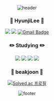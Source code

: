 <div align="center">

![header](https://capsule-render.vercel.app/api?type=waving&color=7F7FD5&text=%20Hyunji%20%20&height=200&fontSize=90&fontColor=ffffff)

### 👋 HyunjiLee 👋
<a href="https://blog.naver.com/bm4bw00"><img src="https://img.shields.io/badge/Blog-2DB400?style=for-the-badge&logo=Blog&logoColor=white"/></a> <a href="https://https://hylll-s-note.tistory.com/"><img src="https://img.shields.io/badge/Tistory-000000?style=for-the-badge&logo=Tistory&logoColor=white"/></a>  [![Gmail Badge](https://img.shields.io/badge/Gmail-d14836?style=for-the-badge&logo=Gmail&logoColor=white&link=mailto:snugyun01@gmail.com)](mailto:20201053@sungshin.ac.kr)



### ✏️ Studying ✏️
<img src="https://img.shields.io/badge/python-3776AB?style=for-the-badge&logo=python&logoColor=ffffff"/> <img src="https://img.shields.io/badge/C++-00599C?style=for-the-badge&logo=C++&logoColor=ffffff"/> <img src="https://img.shields.io/badge/Java-00008B?style=for-the-badge&logo=Java&logoColor=ffffff"/> <img src="https://img.shields.io/badge/Kotlin-7F52FF?style=for-the-badge&logo=Kotlin&logoColor=ffffff"/>

### 📘 beakjoon 📘
[![Solved.ac
프로필](http://mazassumnida.wtf/api/mini/generate_badge?boj=bm4bw00)](https://solved.ac/bm4bw00)

![footer](https://capsule-render.vercel.app/api?section=footer&type=waving&color=7F7FD5)


<!--
**hyunjiLee123/hyunjiLee123** is a ✨ _special_ ✨ repository because its `README.md` (this file) appears on your GitHub profile.

Here are some ideas to get you started:

- 🔭 I’m currently working on ...
- 🌱 I’m currently learning ...
- 👯 I’m looking to collaborate on ...
- 🤔 I’m looking for help with ...
- 💬 Ask me about ...
- 📫 How to reach me: ...
- 😄 Pronouns: ...
- ⚡ Fun fact: ...
-->
